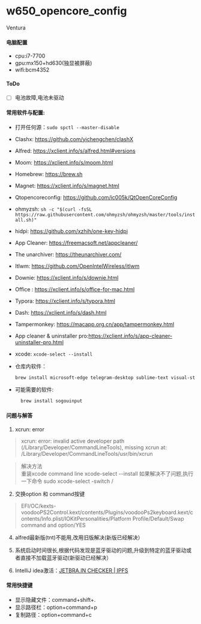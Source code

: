 # w650_opencore_config
Ventura
#### 电脑配置

- cpu:i7-7700
- gpu:mx150+hd630(独显被屏蔽)
- wifi:bcm4352

#### ToDo

* [ ] 电池故障,电池未驱动  

#### 常用软件与配置:

- 打开任何源：`sudo spctl --master-disable`

- Clashx: https://github.com/yichengchen/clashX

- Alfred: https://xclient.info/s/alfred.html#versions

- Moom: https://xclient.info/s/moom.html

- Homebrew: https://brew.sh

- Magnet: https://xclient.info/s/magnet.html

- Qtopencoreconfig: https://github.com/ic005k/QtOpenCoreConfig

- ohmyzsh: 
	`sh -c "$(curl -fsSL https://raw.githubusercontent.com/ohmyzsh/ohmyzsh/master/tools/install.sh)"`
	
- hidpi: https://github.com/xzhih/one-key-hidpi

- App Cleaner: https://freemacsoft.net/appcleaner/

- The unarchiver: https://theunarchiver.com/

- Itlwm: https://github.com/OpenIntelWireless/itlwm

- Downie: https://xclient.info/s/downie.html

- Office : https://xclient.info/s/office-for-mac.html

- Typora: https://xclient.info/s/typora.html

- Dash: https://xclient.info/s/dash.html

- Tampermonkey: https://macapp.org.cn/app/tampermonkey.html

- App cleaner & uninstaller pro:https://xclient.info/s/app-cleaner-uninstaller-pro.html

- xcode: `xcode-select --install `

- 仓库内软件：
  
  ```bash
  brew install microsoft-edge telegram-desktop sublime-text visual-studio-code iterm2 karabiner-elements hackintool zsh-syntax-highlighting zsh-autosuggestions uninstallpkg  you-get yt-dlp mpv iina eudic neovim intellij-idea miniconda squirrel snipaste 
  ```

- 可能需要的软件:
  ```bash
    brew install sogouinput 
  ```
#### 问题与解答  

1. xcrun: error 
> xcrun: error: invalid active developer path (/Library/Developer/CommandLineTools), missing xcrun at: /Library/Developer/CommandLineTools/usr/bin/xcrun  

> 解决方法  
> 重装xcode command line
> xcode-select --install
> 如果解决不了问题,执行一下命令
> sudo xcode-select -switch /

2. 交换option 和 command按键
> EFI/OC/kexts-voodooPS2Control.kext/contents/Plugins/voodooPs2keyboard.kext/contents/Info.plist/IOKitPersonalities/Platform Profile/Default/Swap command and option/YES

4. alfred最新版(tnt)不能用,改用旧版解决(新版已经解决）
5. 系统启动时间很长,根据代码发现是蓝牙驱动的问题,升级到特定的蓝牙驱动或者直接不加载蓝牙驱动(新驱动已经解决）

6. IntelliJ idea激活：[JETBRA.IN CHECKER | IPFS](https://3.jetbra.in/)

#### 常用快捷键

- 显示隐藏文件：command+shift+.
- 显示路径栏：option+command+p
- 复制路径：option+command+c